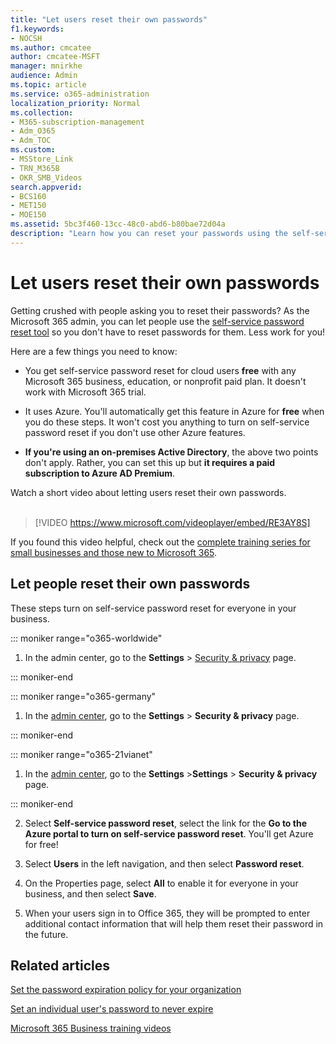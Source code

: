 ```yaml
---
title: "Let users reset their own passwords"
f1.keywords:
- NOCSH
ms.author: cmcatee
author: cmcatee-MSFT
manager: mnirkhe
audience: Admin
ms.topic: article
ms.service: o365-administration
localization_priority: Normal
ms.collection: 
- M365-subscription-management
- Adm_O365
- Adm_TOC
ms.custom:
- MSStore_Link
- TRN_M365B
- OKR_SMB_Videos
search.appverid:
- BCS160
- MET150
- MOE150
ms.assetid: 5bc3f460-13cc-48c0-abd6-b80bae72d04a
description: "Learn how you can reset your passwords using the self-service password reset tool."
---
```


# Let users reset their own passwords

Getting crushed with people asking you to reset their passwords? As the Microsoft 365 admin, you can let people use the [self-service password reset tool](https://go.microsoft.com/fwlink/p/?LinkId=522677) so you don't have to reset passwords for them. Less work for you! 
  
Here are a few things you need to know:
  
- You get self-service password reset for cloud users **free** with any Microsoft 365 business, education, or nonprofit paid plan. It doesn't work with Microsoft 365 trial. 
    
- It uses Azure. You'll automatically get this feature in Azure for **free** when you do these steps. It won't cost you anything to turn on self-service password reset if you don't use other Azure features. 
    
- **If you're using an on-premises Active Directory**, the above two points don't apply. Rather, you can set this up but **it requires a paid subscription to Azure AD Premium**. 

Watch a short video about letting users reset their own passwords. <br><br>

> [!VIDEO https://www.microsoft.com/videoplayer/embed/RE3AY8S] 

If you found this video helpful, check out the [complete training series for small businesses and those new to Microsoft 365](https://support.office.com/article/6ab4bbcd-79cf-4000-a0bd-d42ce4d12816).

## Let people reset their own passwords 

These steps turn on self-service password reset for everyone in your business.
  
::: moniker range="o365-worldwide"
1.  In the admin center, go to the **Settings** \> <a href="https://go.microsoft.com/fwlink/p/?linkid=2072756" target="_blank">Security & privacy</a> page.

::: moniker-end

::: moniker range="o365-germany"

1. In the <a href="https://go.microsoft.com/fwlink/p/?linkid=848041" target="_blank">admin center</a>, go to the **Settings** \> **Security &amp; privacy** page.

::: moniker-end

::: moniker range="o365-21vianet"

1. In the <a href="https://go.microsoft.com/fwlink/p/?linkid=850627" target="_blank">admin center</a>, go to the **Settings** \>**Settings** \> **Security &amp; privacy** page.

::: moniker-end

   
2. Select **Self-service password reset**, select the link for the **Go to the Azure portal to turn on self-service password reset**. You'll get Azure for free!
  
3. Select **Users** in the left navigation, and then select **Password reset**.
  
4. On the Properties page, select **All** to enable it for everyone in your business, and then select **Save**.
  
5. When your users sign in to Office 365, they will be prompted to enter additional contact information that will help them reset their password in the future.

## Related articles

[Set the password expiration policy for your organization](../manage/set-password-expiration-policy.md)
  
[Set an individual user's password to never expire](set-password-to-never-expire.md)

[Microsoft 365 Business training videos](https://support.office.com/article/6ab4bbcd-79cf-4000-a0bd-d42ce4d12816)
